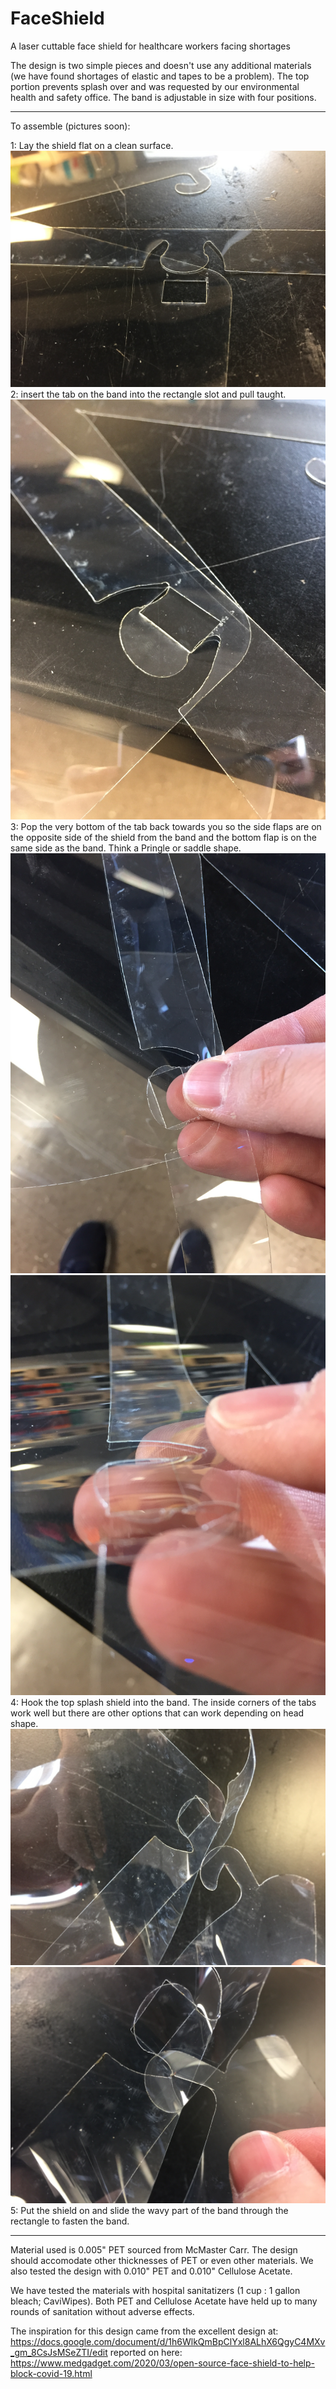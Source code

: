 # FaceShield
A laser cuttable face shield for healthcare workers facing shortages

The design is two simple pieces and doesn't use any additional materials (we have found shortages of elastic and tapes to be a problem). The top portion prevents splash over and was requested by our environmental health and safety office. The band is adjustable in size with four positions. 


----
To assemble (pictures soon):

1: Lay the shield flat on a clean surface.
![Step 1](https://github.com/UIC-Makerspace/FaceShield/blob/master/images/Step1.jpg)
2: insert the tab on the band into the rectangle slot and pull taught.
![Step 2](https://github.com/UIC-Makerspace/FaceShield/blob/master/images/Step2.jpg)
3: Pop the very bottom of the tab back towards you so the side flaps are on the opposite side of the shield from the band and the bottom flap is on the same side as the band. Think a Pringle or saddle shape.
![Step 3](https://github.com/UIC-Makerspace/FaceShield/blob/master/images/Step3.jpg)
![Step 4](https://github.com/UIC-Makerspace/FaceShield/blob/master/images/Step4.jpg)
4: Hook the top splash shield into the band. The inside corners of the tabs work well but there are other options that can work depending on head shape. 
![Step 5](https://github.com/UIC-Makerspace/FaceShield/blob/master/images/Step5.jpg)
![Step 6](https://github.com/UIC-Makerspace/FaceShield/blob/master/images/Step6.jpg)
5: Put the shield on and slide the wavy part of the band through the rectangle to fasten the band. 

----
Material used is 0.005" PET sourced from McMaster Carr. The design should accomodate other thicknesses of PET or even other materials. We also tested the design with 0.010" PET and 0.010" Cellulose Acetate. 

We have tested the materials with hospital sanitatizers (1 cup : 1 gallon bleach; CaviWipes). Both PET and Cellulose Acetate have held up to many rounds of sanitation without adverse effects. 

The inspiration for this design came from the excellent design at: https://docs.google.com/document/d/1h6WlkQmBpClYxl8ALhX6QgyC4MXv_gm_8CsJsMSeZTI/edit reported on here: https://www.medgadget.com/2020/03/open-source-face-shield-to-help-block-covid-19.html

